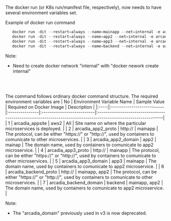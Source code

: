 The docker run (or K8s run/manifest file, respectively), now needs to have several environment variables set.

Example of docker run command 
```python
   docker run -dit --restart=always --name=mainapp --net=internal -e arcadia_appsite="aws_x" -e arcadia_app2_proto="http://" -e arcadia_app2_domain="app2" -e arcadia_app3_proto="http://" -e arcadia_app3_domain="app3" -e arcadia_backend_proto="http://" -e arcadia_backend_domain="backend" -p 80:80 doddywid/arcadia-mainapp:v6
   docker run -dit --restart=always --name=app2 --net=internal -e arcadia_appsite="aws_x" -e arcadia_backend_proto="http://" -e arcadia_backend_domain="backend" -p 81:80 doddywid/arcadia-app2:v6
   docker run -dit --restart=always --name=app3 --net=internal -e arcadia_appsite="aws_x" -p 82:80 doddywid/arcadia-app3:v6
   docker run -dit --restart=always --name=backend --net=internal -e arcadia_appsite="aws_x" -p 83:80 doddywid/arcadia-backend:v6
```
Note: 
- Need to create docker network "internal" with "docker nework create internal"

</br>
</br>

The command follows ordinary docker command structure.
The required environment variables are
|  No  | Environment Variable Name | Sample Value   | Required on Docker Image  | Description                                                                                                   |
|:----:|:--------------------------|:---------------|:--------------------------|:--------------------------------------------------------------------------------------------------------------|
|  1   | arcadia_appsite           | aws2           | All                       | Site name on where the particular microservices is deployed.                                                  |
|  2   | arcadia_app2_proto        | http://        | mainapp                   | The protocol, can be either "https://" or "http://", used by containers to comunicate to other microservices. |
|  3   | arcadia_app2_domain       | app2           | mainap                    | The domain name, used by containers to comunicate to app2 microservice.                                       |
|  4   | arcadia_app3_proto        | http://        | mainapp                   | The protocol, can be either "https://" or "http://", used by containers to comunicate to other microservices. |
|  5   | arcadia_app3_domain       | app3           | mainapp                   | The domain name, used by containers to comunicate to app2 microservice.                                       |
|  6   | arcadia_backend_proto     | http://        | mainapp, app2             | The protocol, can be either "https://" or "http://", used by containers to comunicate to other microservices. |
|  7   | arcadia_backend_domain    | backend        | mainapp, app2             | The domain name, used by containers to comunicate to app2 microservice.                                       |

Note: 
- The "arcadia_domain" previously used in v3 is now deprecated.
